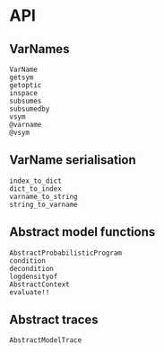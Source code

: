 # API

## VarNames

```@docs
VarName
getsym
getoptic
inspace
subsumes
subsumedby
vsym
@varname
@vsym
```

## VarName serialisation

```@docs
index_to_dict
dict_to_index
varname_to_string
string_to_varname
```

## Abstract model functions

```@docs
AbstractProbabilisticProgram
condition
decondition
logdensityof
AbstractContext
evaluate!!
```

## Abstract traces

```@docs
AbstractModelTrace
```
